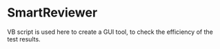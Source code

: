 # SmartReviewer
VB script is used here to create a GUI tool, to check the efficiency of the test results.
